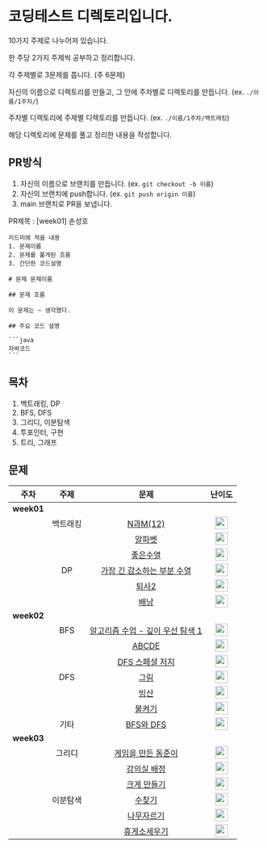 # 코딩테스트 디렉토리입니다.

10가지 주제로 나누어져 있습니다.

한 주당 2가지 주제씩 공부하고 정리합니다.

각 주제별로 3문제를 풉니다. (주 6문제)

자신의 이름으로 디렉토리를 만들고, 그 안에 주차별로 디렉토리를 만듭니다. (ex. `./이름/1주차/`)

주차별 디렉토리에 주제별 디렉토리를 만듭니다. (ex. `./이름/1주차/백트래킹`)

해당 디렉토리에 문제를 풀고 정리한 내용을 작성합니다.

## PR방식

1. 자신의 이름으로 브랜치를 만듭니다. (ex. `git checkout -b 이름`)
2. 자신의 브랜치에 push합니다. (ex. `git push origin 이름`)
3. main 브랜치로 PR을 보냅니다.

PR제목 : [week01] 손성호

````
리드미에 적을 내용
1. 문제이름
2. 문제를 풀게된 흐름
3. 간단한 코드설명

# 문제 문제이름

## 문제 흐름

이 문제는 ~ 생각했다.

## 주요 코드 설명

```java
자바코드
```

````

## 목차

1. 백트래킹, DP
2. BFS, DFS
3. 그리디, 이분탐색
4. 투포인터, 구현
5. 트리, 그래프

## 문제

| 주차 | 주제 | 문제 | 난이도 |
| :-: | :-: | :--: | :--: |
| **week01**|
| | 백트래킹 | [N과M(12)](https://www.acmicpc.net/problem/15666) | <img src="https://static.solved.ac/tier_small/9.svg" height="25" align="center"/> |
| | | [알파벳](https://www.acmicpc.net/problem/1987) | <img src="https://static.solved.ac/tier_small/12.svg" height="25" align="center"/> |
| | | [좋은수열](https://www.acmicpc.net/problem/2661) | <img src="https://static.solved.ac/tier_small/12.svg" height="25" align="center"/> |
| | DP | [가장 긴 감소하는 부분 수열](https://www.acmicpc.net/problem/11722) | <img src="https://static.solved.ac/tier_small/9.svg" height="25" align="center"/> |
| | | [퇴사2](https://www.acmicpc.net/problem/15486) | <img src="https://static.solved.ac/tier_small/11.svg" height="25" align="center"/> |
| | | [배낭](https://www.acmicpc.net/problem/12865) | <img src="https://static.solved.ac/tier_small/11.svg" height="25" align="center"/> |
| **week02**|
| | BFS | [알고리즘 수업 - 깊이 우선 탐색 1](https://www.acmicpc.net/problem/24479) | <img src="https://static.solved.ac/tier_small/9.svg" height="25" align="center"/> |
| | | [ABCDE](https://www.acmicpc.net/problem/13023) | <img src="https://static.solved.ac/tier_small/12.svg" height="25" align="center"/> |
| | | [DFS 스페셜 저지](https://www.acmicpc.net/problem/16964) | <img src="https://static.solved.ac/tier_small/13.svg" height="25" align="center"/> |
| | DFS | [그림](https://www.acmicpc.net/problem/1926) | <img src="https://static.solved.ac/tier_small/10.svg" height="25" align="center"/> |
| | | [빙산](https://www.acmicpc.net/problem/2573) | <img src="https://static.solved.ac/tier_small/12.svg" height="25" align="center"/> |
| | | [불켜기](https://www.acmicpc.net/problem/11967) | <img src="https://static.solved.ac/tier_small/14.svg" height="25" align="center"/> |
| | 기타 | [BFS와 DFS](https://www.acmicpc.net/problem/1260) | <img src="https://static.solved.ac/tier_small/9.svg" height="25" align="center"/> |
| **week03**|
| | 그리디 | [게임을 만든 동준이](https://www.acmicpc.net/problem/2847) | <img src="https://static.solved.ac/tier_small/7.svg" height="25" align="center"/> |
| | | [강의실 배정](https://www.acmicpc.net/problem/11000) | <img src="https://static.solved.ac/tier_small/11.svg" height="25" align="center"/> |
| | | [크게 만들기](https://www.acmicpc.net/problem/2812) | <img src="https://static.solved.ac/tier_small/13.svg" height="25" align="center"/> |
| | 이분탐색 | [수찾기](https://www.acmicpc.net/problem/1920) | <img src="https://static.solved.ac/tier_small/7.svg" height="25" align="center"/> |
| | | [나무자르기](https://www.acmicpc.net/problem/2805) | <img src="https://static.solved.ac/tier_small/9.svg" height="25" align="center"/> |
| | | [휴게소세우기](https://www.acmicpc.net/problem/1477) | <img src="https://static.solved.ac/tier_small/12.svg" height="25" align="center"/> |



